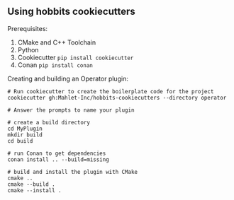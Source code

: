 ## Using hobbits cookiecutters

Prerequisites:

  1. CMake and C++ Toolchain
  2. Python
  3. Cookiecutter `pip install cookiecutter`
  4. Conan `pip install conan`

Creating and building an Operator plugin:

```
# Run cookiecutter to create the boilerplate code for the project
cookiecutter gh:Mahlet-Inc/hobbits-cookiecutters --directory operator

# Answer the prompts to name your plugin

# create a build directory
cd MyPlugin
mkdir build
cd build

# run Conan to get dependencies
conan install .. --build=missing

# build and install the plugin with CMake
cmake ..
cmake --build .
cmake --install .
```